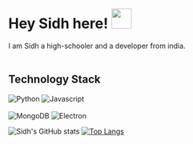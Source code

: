 # Hey Sidh here! <img src="https://media.giphy.com/media/hvRJCLFzcasrR4ia7z/giphy.gif" width="40px">

I am Sidh a high-schooler and a developer from india.<br><br>

## Technology Stack
![Python](https://img.shields.io/badge/-Python-3776AB?style=flat-square&logo=python&logoColor=ffffff)
![Javascript](https://img.shields.io/badge/-Javascript-%23F7DF1C?style=flat-square&logo=JavaScript&logoColor=000)
<br><br>
![MongoDB](https://img.shields.io/badge/-MongoDB-47A248?style=flat-square&logo=MongoDB&logoColor=fff)
![Electron](https://img.shields.io/badge/-Electron-47A248?style=flat-square&logo=Electron&logoColor=fff)


<a>![Sidh's GitHub stats](https://github-readme-stats.vercel.app/api?username=Sidhhh&show_icons=true&theme=radical)</a>
[![Top Langs](https://github-readme-stats.vercel.app/api/top-langs/?username=Sidhhh&show_icons=true&theme=radical)](https://github.com/Sidhhh/github-readme-stats)
